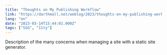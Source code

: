 ```yaml
---
title: "Thoughts on My Publishing Workflow"
link: "https://darthmall.net/weblog/2023/thoughts-on-my-publishing-workflow/"
lang: "en"
date: "2023-03-14T15:44:01.000Z"
tags: ["SSG", "11ty"]
---
```


Description of the many concerns when managing a site with a static site generator.
